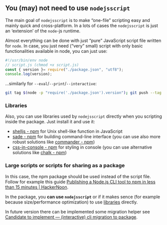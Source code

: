 ## You (may) not need to use `nodejsscript`
The main goal of `nodejsscript` is to make “one-file” scripting easy
and mainly quick and cross-platform. In a lots of cases the `nodejsscript`
is just an ‘extension’ of the `node`-js runtime.

Almost everything can be done with just “pure” JavaScript script file written
for `node`. In case, you just need (“very” small) script with only basic
functionalities available in node, you can just use:

```js
#!/usr/bin/env node
// script.js (chmod +x script.js)
const { version }= require("./package.json", "utf8");
console.log(version);
```
…similarly for `--eval`/`--print`/`--interactive`:
```bash
git tag $(node -p "require('./package.json').version"); git push --tag
```

### Libraries
Also, you can use libraries used by `nodejsscript` directly when you
scripting inside the package. Just install it and use it:

- [shelljs - npm](https://www.npmjs.com/package/shelljs) for Unix shell-like function in JavaScript
- [sade - npm](https://www.npmjs.com/package/sade) for building command-line interface
  (you can use also more robust solutions like [commander - npm](https://www.npmjs.com/package/commander))
- [css-in-console - npm](https://www.npmjs.com/package/css-in-console) for styling in console
  (you can use alternative solutions like [chalk - npm](https://www.npmjs.com/package/chalk))

### Large scripts or scripts for sharing as a package
In this case, the npm package should be used instead of the script file.
Follow for example this guide [Publishing a Node.js CLI tool to npm in less than 15 minutes | HackerNoon](https://hackernoon.com/publishing-a-nodejs-cli-tool-to-npm-in-less-than-15-minutes).

In the package, you **can use `nodejsscript`** or if it makes sence
(for example because size/performance optimization) to use [libraries](#libraries)
directly.

In future version there can be implemented some migration helper
see [Candidate to implement — (interactive) cli migration to package](https://github.com/jaandrle/nodejsscript/discussions/38).
